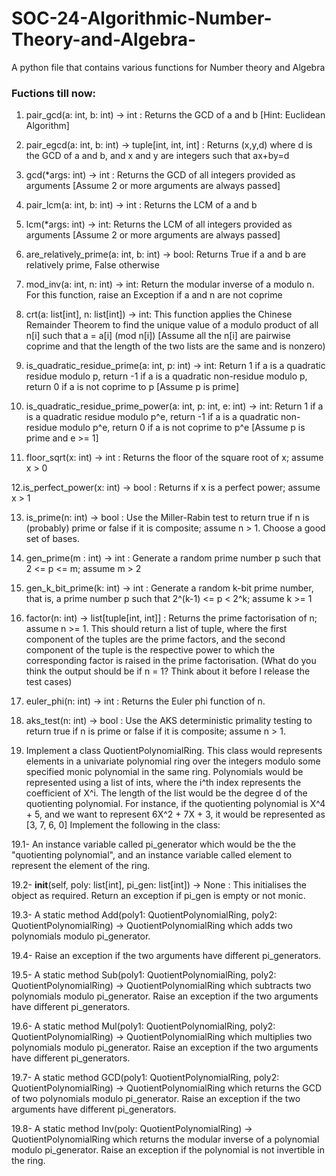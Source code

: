 # SOC-24-Algorithmic-Number-Theory-and-Algebra-
A python file that contains various functions for Number theory and Algebra

### Fuctions till now:

1. pair_gcd(a: int, b: int) -> int : Returns the GCD of a and b [Hint: Euclidean Algorithm]

2. pair_egcd(a: int, b: int) -> tuple[int, int, int] : Returns (x,y,d) where d is the GCD of a and b, and x and y are integers such that ax+by=d

3. gcd(*args: int) -> int : Returns the GCD of all integers provided as arguments [Assume 2 or more arguments are always passed]

4. pair_lcm(a: int, b: int) -> int : Returns the LCM of a and b

5. lcm(*args: int) -> int: Returns the LCM of all integers provided as arguments [Assume 2 or more arguments are always passed]

6. are_relatively_prime(a: int, b: int) -> bool: Returns True if a and b are relatively prime, False otherwise

7. mod_inv(a: int, n: int) -> int: Return the modular inverse of a modulo n. For this function, raise an Exception if a and n are not coprime

8. crt(a: list[int], n: list[int]) -> int: This function applies the Chinese Remainder Theorem to find the unique value of a modulo product of all n[i] such that a = a[i] (mod n[i]) [Assume all the n[i] are pairwise coprime and that the length of the two lists are the same and is nonzero)

9. is_quadratic_residue_prime(a: int, p: int) -> int: Return 1 if a is a quadratic residue modulo p, return -1 if a is a quadratic non-residue modulo p, return 0 if a is not coprime to p [Assume p is prime]

10. is_quadratic_residue_prime_power(a: int, p: int, e: int) -> int: Return 1 if a is a quadratic residue modulo p^e, return -1 if a is a quadratic non-residue modulo p^e, return 0 if a is not coprime to p^e [Assume p is prime and e >= 1]

11. floor_sqrt(x: int) -> int : Returns the floor of the square root of x; assume x > 0

12.is_perfect_power(x: int) -> bool : Returns if x is a perfect power; assume x > 1

13. is_prime(n: int) -> bool : Use the Miller-Rabin test to return true if n is (probably) prime or false if it is composite; assume n > 1. Choose a good set of bases.

14. gen_prime(m : int) -> int : Generate a random prime number p such that 2 <= p <= m; assume m > 2

15. gen_k_bit_prime(k: int) -> int : Generate a random k-bit prime number, that is, a prime number p such that 2^(k-1) <= p < 2^k; assume k >= 1

16. factor(n: int) -> list[tuple[int, int]] : Returns the prime factorisation of n; assume n >= 1. This should return a list of tuple, where the first component of the tuples are the prime factors, and the second component of the tuple is the respective power to which the corresponding factor is raised in the prime factorisation. (What do you think the output should be if n = 1? Think about it before I release the test cases)

17. euler_phi(n: int) -> int : Returns the Euler phi function of n.

18. aks_test(n: int) -> bool : Use the AKS deterministic primality testing to return true if n is prime or false if it is composite; assume n > 1.

19. Implement a class QuotientPolynomialRing. This class would represents elements in a univariate polynomial ring over the integers modulo some specified monic polynomial in the same ring. Polynomials would be represented using a list of ints, where the i^th index represents the coefficient of X^i. The length of the list would be the degree d of the quotienting polynomial. For instance, if the quotienting polynomial is X^4 + 5, and we want to represent 6X^2 + 7X + 3, it would be represented as [3, 7, 6, 0] Implement the following in the class:

19.1- An instance variable called pi_generator which would be the the "quotienting polynomial", and an instance variable called element to represent the element of the ring.

19.2- __init__(self, poly: list[int], pi_gen: list[int]) -> None : This initialises the object as required. Return an exception if pi_gen is empty or not monic.

19.3- A static method Add(poly1: QuotientPolynomialRing, poly2: QuotientPolynomialRing) -> QuotientPolynomialRing  which adds two polynomials modulo pi_generator. 

19.4- Raise an exception if the two arguments have different pi_generators.

19.5- A static method Sub(poly1: QuotientPolynomialRing, poly2: QuotientPolynomialRing) -> QuotientPolynomialRing  which subtracts two polynomials modulo pi_generator. Raise an exception if the two arguments have different pi_generators.

19.6- A static method Mul(poly1: QuotientPolynomialRing, poly2: QuotientPolynomialRing) -> QuotientPolynomialRing  which multiplies two polynomials modulo pi_generator. Raise an exception if the two arguments have different pi_generators.

19.7- A static method GCD(poly1: QuotientPolynomialRing, poly2: QuotientPolynomialRing) -> QuotientPolynomialRing which returns the GCD of two polynomials modulo pi_generator. Raise an exception if the two arguments have different pi_generators.

19.8- A static method Inv(poly: QuotientPolynomialRing) -> QuotientPolynomialRing which returns the modular inverse of a polynomial modulo pi_generator. Raise an exception if the polynomial is not invertible in the ring.

